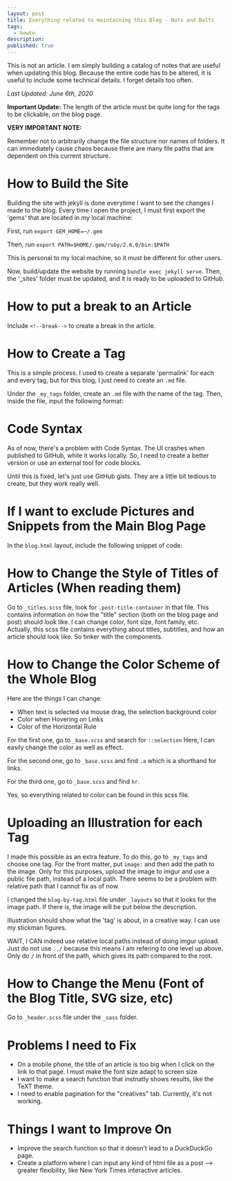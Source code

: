 ```yaml
---
layout: post
title: Everything related to maintaining this Blog - Nuts and Bolts
tags:
  - howto
description:
published: true
---
```


This is not an article. I am simply building a catalog of notes that are useful when updating this blog. Because the entire code has to be altered, it is useful to include some technical details. I forget details too often.

*Last Updated: June 6th, 2020*

<!--break-->

**Important Update:** The length of the article must be quite long for the tags to be clickable, on the blog page.

**VERY IMPORTANT NOTE:**

Remember not to arbitrarily change the file structure nor names of folders. It can immediately cause chaos because there are many file paths that are dependent on this current structure.

# How to Build the Site
Building the site with jekyll is done everytime I want to see the changes I made to the blog.
Every time I open the project, I must first export the 'gems' that are located in my local machine:

First, run
`export GEM_HOME=~/.gem`

Then, run
`export PATH=$HOME/.gem/ruby/2.6.0/bin:$PATH`

This is personal to my local machine, so it must be different for other users.

Now, build/update the website by running `bundle exec jekyll serve`. Then, the '_sites' folder must be updated, and it is ready to be uploaded to GitHub.

# How to put a break to an Article

Include `<!--break-->` to create a break in the article.

# How to Create a Tag

This is a simple process. I used to create a separate 'permalink' for each and every tag, but for this blog, I just need to create an `.md` file.

Under the `_my_tags` folder, create an `.md` file with the name of the tag.
Then, inside the file, input the following format:

<script src="https://gist.github.com/SangwookCheon/c56017d6abc92980193b3f4e479fc941.js"></script>

# Code Syntax
As of now, there's a problem with Code Syntax. The UI crashes when published to GitHub, while it works locally. So, I need to create a better version or use an external tool for code blocks.

Until this is fixed, let's just use GitHub gists. They are a little bit tedious to create, but they work really well.

# If I want to exclude Pictures and Snippets from the Main Blog Page

In the `blog.html` layout, include the following snippet of code:

<script src="https://gist.github.com/SangwookCheon/77cafb84c4d4d28101da67b1dca64d60.js"></script>

# How to Change the Style of Titles of Articles (When reading them)

Go to `_titles.scss` file, look for `.post-title-container` in that file. This contains information on how the "title" section (both on the blog page and post) should look like. I can change color, font size, font family, etc. Actually, this scss file contains everything about titles, subtitles, and how an article should look like. So tinker with the components.

# How to Change the Color Scheme of the Whole Blog

Here are the things I can change:
  - When text is selected via mouse drag, the selection background color
  - Color when Hovering on Links
  - Color of the Horizontal Rule

For the first one, go to `_base.scss` and search for `::selection` Here, I can easily change the color as well as effect.

For the second one, go to `_base.scss` and find `.a` which is a shorthand for links.

For the third one, go to `_base.scss` and find `hr`.

Yes, so everything related to color can be found in this scss file.

# Uploading an Illustration for each Tag

I made this possible as an extra feature. To do this, go to `_my_tags` and choose one tag. For the front matter, put `image:` and then add the path to the image. Only for this purposes, upload the image to imgur and use a public file path, instead of a local path. There seems to be a problem with relative path that I cannot fix as of now.

I changed the `blog-by-tag.html` file under `_layouts` so that it looks for the image path. If there is, the image will be put below the description.

Illustration should show what the 'tag' is about, in a creative way. I can use my stickman figures.

WAIT, I CAN indeed use relative local paths instead of doing imgur upload. Just do not use `../` because this means I am refering to one level up above. Only do `/` in front of the path, which gives its path compared to the root. 

# How to Change the Menu (Font of the Blog Title, SVG size, etc)

Go to `_header.scss` file under the `_sass` folder.

# Problems I need to Fix
* On a mobile phone, the title of an article is too big when I click on the link to that page. I must make the font size adapt to screen size
* I want to make a search function that instnatly shows results, like the TeXT theme.
* I need to enable pagination for the "creatives" tab. Currently, it's not working.

# Things I want to Improve On
* Improve the search function so that it doesn't lead to a DuckDuckGo page.
* Create a platform where I can input any kind of html file as a post --> greater flexibility, like New York Times interactive articles.
